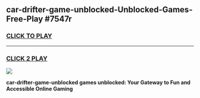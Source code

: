 
## car-drifter-game-unblocked-Unblocked-Games-Free-Play #7547r
<h3>
<a href="https://us.freeplayer.one?title=car-drifter-game-unblocked&ref=9M">CLICK TO PLAY</a></h3>
<hr>

<h3>
<a href="https://us.freeplayer.one?title=car-drifter-game-unblocked&ref=9M">CLICK 2 PLAY</a>
  
</h3>

<a href="https://us.freeplayer.one?title=car-drifter-game-unblocked&ref=9M"><img src="https://clearcache.store/games.png"></a>


**car-drifter-game-unblocked games unblocked: Your Gateway to Fun and Accessible Online Gaming**
